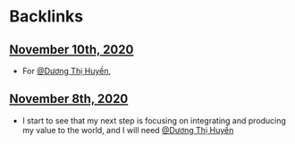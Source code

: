
# Backlinks
## [November 10th, 2020](<November 10th, 2020.md>)
- For [@Dương Thị Huyền](<@Dương Thị Huyền.md>),

## [November 8th, 2020](<November 8th, 2020.md>)
- I start to see that my next step is focusing on integrating and producing my value to the world, and I will need [@Dương Thị Huyền](<@Dương Thị Huyền.md>)


